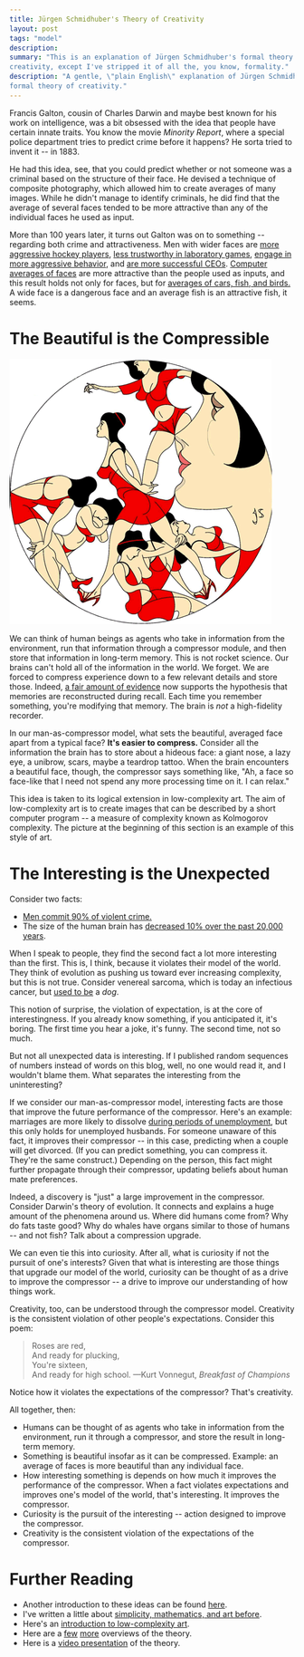 ```yaml
---
title: Jürgen Schmidhuber's Theory of Creativity
layout: post
tags: "model"
description: 
summary: "This is an explanation of Jürgen Schmidhuber's formal theory of
creativity, except I've stripped it of all the, you know, formality."
description: "A gentle, \"plain English\" explanation of Jürgen Schmidhuber's
formal theory of creativity."
---
```


Francis Galton, cousin of Charles Darwin and maybe best known for his work on
intelligence, was a bit obsessed with the idea that people have certain innate
traits. You know the movie *Minority Report*, where a special police
department tries to predict crime before it happens? He sorta tried to invent it
-- in 1883. 

He had this idea, see, that you could predict whether or not someone was a
criminal based on the structure of their face. He devised a technique of
composite photography, which allowed him to create averages of many
images. While he didn't
manage to identify criminals, he did find that the average of several faces
tended to be more attractive than any of the individual faces he used as
input. 

More than 100 years later, it turns out Galton was on to something -- regarding
both crime and attractiveness. Men with wider faces are
[more aggressive hockey players](http://rspb.royalsocietypublishing.org/content/275/1651/2651.short),
[less trustworthy in laboratory games](http://pss.sagepub.com/content/21/3/349.short),
[engage in more aggressive behavior](http://pss.sagepub.com/content/20/10/1194.short),
and
[are more successful CEOs](http://pss.sagepub.com/content/22/12/1478.short). [Computer averages of faces](http://pss.sagepub.com/content/1/2/115.short) are more attractive than the people used as inputs,
and this
result holds not only for faces, but for
[averages of cars, fish, and birds.](http://link.springer.com/article/10.3758/BF03196479#page-1)
A wide face is a dangerous face and an average fish is an attractive fish, it seems. 

# The Beautiful is the Compressible

!["Low-complexity art."](/img/femme-fractal.png)

We can think of human beings as agents who take in information from the
environment, run that information through a compressor module, and then store
that information in long-term memory. This is not rocket science. Our brains
can't hold all of the information in the world. We forget. We are forced to compress experience down to a few
relevant details and store those. Indeed, [a fair amount of evidence](http://en.wikipedia.org/wiki/Reconstructive_memory) now supports
the hypothesis that memories are reconstructed during recall. Each time you
remember something, you're modifying that memory. The brain is *not* a
high-fidelity recorder. 

In our man-as-compressor model, what sets the beautiful, averaged face apart from
a typical face? **It's easier to compress.** Consider all the information the brain
has to store about a hideous face: a giant nose, a lazy eye, a unibrow, scars,
maybe a teardrop tattoo. When the brain encounters a beautiful face, though, the
compressor says something like, "Ah, a face so face-like that I need not spend
any more processing time on it. I can relax."

This idea is taken to its logical extension in low-complexity art. The aim of low-complexity art is to create images that can be described by
a short computer program -- a measure of complexity known as Kolmogorov
complexity. The picture at the beginning of this section is an example of this
style of art. 

# The Interesting is the Unexpected

Consider two facts:

* [Men commit 90% of violent crime.](http://en.wikipedia.org/wiki/Sex_differences_in_crime)
* The size of the human brain has
  [decreased 10% over the past 20,000 years](http://discovermagazine.com/2010/sep/25-modern-humans-smart-why-brain-shrinking#.Uwlal15si7I).
  
When I speak to people, they find the second fact a lot more interesting than
the first. This is, I think, because it violates their model of the world. They
think of evolution as pushing us toward ever increasing complexity, but this is
not true. Consider venereal sarcoma, which is today an infectious cancer, but
[used to be](http://lesswrong.com/lw/8bl/link_back_to_the_trees/) a *dog*.

This notion of surprise, the violation of expectation, is at the core of
interestingness. If you already know something, if you anticipated it, it's
boring. The first time you hear a joke, it's funny. The second time, not so
much.

But not all unexpected data is interesting. If I published random sequences of
numbers instead of words on this blog, well, no one would read it, and I
wouldn't blame them. What separates the interesting from the uninteresting?

If we consider our man-as-compressor model, interesting facts are those that
improve the future performance of the compressor. Here's an example: marriages
are more likely to dissolve [during periods of unemployment](http://www.ncbi.nlm.nih.gov/pubmed/12283481), but this only holds
for unemployed husbands. For someone unaware of this fact, it improves their
compressor -- in this case, predicting when a couple will get
divorced. (If you can predict something, you can compress it. They're the same
construct.) Depending on the person, this fact might further propagate through
their compressor, updating beliefs about human mate preferences. 

Indeed, a discovery is "just" a large improvement in the compressor. Consider
Darwin's theory of evolution. It
connects and explains a huge amount of the phenomena around us. Where did humans
come from? Why do fats taste good? Why do whales have organs similar to those of
humans -- and not fish? Talk about a compression upgrade.

We can even tie this into curiosity. After all, what is curiosity if not the
pursuit of one's interests? Given that what is interesting are those things
that upgrade our model of the world, curiosity can be thought of as a drive to
improve the compressor -- a drive to improve our understanding of how things work. 

Creativity, too, can be understood through the compressor model. Creativity is
the consistent violation of other people's expectations. Consider this poem:

> Roses are red,<br>
> And ready for plucking,<br>
> You're sixteen,<br>
> And ready for high school.
<span id="quote-attribute">—Kurt Vonnegut, <em>Breakfast of Champions</em></span>

Notice how it violates the expectations of the compressor? That's creativity. 

All together, then:

* Humans can be thought of as agents who take in information from the
  environment, run it through a compressor, and store the result in long-term
  memory.
* Something is beautiful insofar as it can be compressed. Example: an average of
  faces is more beautiful than any individual face.
* How interesting something is depends on how much it improves the performance
  of the compressor. When a fact violates expectations and improves one's model
  of the world, that's interesting. It improves the compressor.
* Curiosity is the pursuit of the interesting -- action
  designed to improve the compressor.
* Creativity is the consistent violation of the expectations of the compressor. 

# Further Reading

* Another introduction to these ideas can be found
  [here](http://www.idsia.ch/~juergen/creativity.html).
* I've written a little about [simplicity, mathematics, and art before](http://127.0.0.1:4000/2013/08/28/picasso-as-a-mathematician.html). 
* Here's an
  [introduction to low-complexity art](http://jeremykun.com/2011/07/06/low-complexity-art/).
* Here are a [few](http://www.idsia.ch/~juergen/driven2009.pdf)
  [more](http://www.idsia.ch/~juergen/ieeecreative.pdf) overviews of the
  theory. 
* Here is a [video presentation](http://vimeo.com/7441291) of the theory. 
